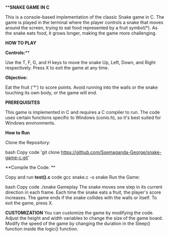 ****SNAKE GAME IN C**

This is a console-based implementation of the classic Snake game in C. The game is played in the terminal where the player controls a snake that moves around the screen, trying to eat food represented by a fruit symbol(*). As the snake eats food, it grows longer, making the game more challenging.

**HOW TO PLAY**

**Controls:****

Use the T, F, G, and H keys to move the snake Up, Left, Down, and Right respectively.
Press X to exit the game at any time.

**Objective:**

Eat the fruit ('*') to score points.
Avoid running into the walls or the snake touching its own body, or the game will end.

**PREREQUISITES**

This game is implemented in C and requires a C compiler to run.
The code uses certain functions specific to Windows (conio.h), so it's best suited for Windows environments.

**How to Run**

Clone the Repository:

bash
Copy code
'git clone https://github.com/Ssemaganda-George/snake-game-c.git'

**Compile the Code: **

Copy and run **test().c** code 
gcc snake.c -o snake
Run the Game:

bash
Copy code
./snake
Gameplay
The snake moves one step in its current direction in each frame.
Each time the snake eats a fruit, the player's score increases.
The game ends if the snake collides with the walls or itself.
To exit the game, press X.

**CUSTOMIZATION**
You can customize the game by modifying the code.
Adjust the height and width variables to change the size of the game board.
Modify the speed of the game by changing the duration in the Sleep() function inside the logic() function.










